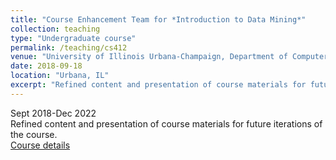 ```yaml
---
title: "Course Enhancement Team for *Introduction to Data Mining*"
collection: teaching
type: "Undergraduate course"
permalink: /teaching/cs412
venue: "University of Illinois Urbana-Champaign, Department of Computer Science"
date: 2018-09-18
location: "Urbana, IL"
excerpt: "Refined content and presentation of course materials for future iterations of the course."
---
```


Sept 2018-Dec 2022  
Refined content and presentation of course materials for future iterations of the course.  
[Course details](https://cs.illinois.edu/academics/courses/cs412-120188)


